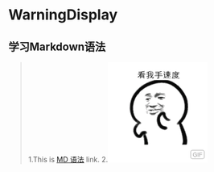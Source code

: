 # WarningDisplay
## 学习Markdown语法
>1.This is [MD 语法](http://wowubuntu.com/markdown/basic.html "MD语法") link.
>2.![这是一张图片](https://github.com/fxslltfxl/WarningDisplay/blob/master/nothing/2.gif "fuck you ")

